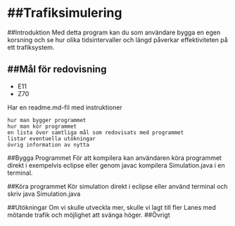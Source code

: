 ##Trafiksimulering
================
##Introduktion
Med detta program kan du som användare bygga en egen korsning och se hur olika tidsintervaller och längd påverkar effektiviteten på ett trafiksystem.

##Mål för redovisning
- 
- E11
- Z70

Har en readme.md-fil med instruktioner

    hur man bygger programmet
    hur man kör programmet
    en lista över samtliga mål som redovisats med programmet
    listar eventuella utökningar
    övrig information av nytta


##Bygga Programmet
 För att kompilera kan användaren köra programmet direkt i exempelvis eclipse eller genom javac kompilera Simulation.java i en terminal.

##Köra programmet
  Kör simulation direkt i eclipse eller använd terminal och skriv java Simulation.java
  
##Utökningar
  Om vi skulle utveckla mer, skulle vi lagt till fler Lanes med mötande trafik och möjlighet att svänga höger.
##Övrigt
